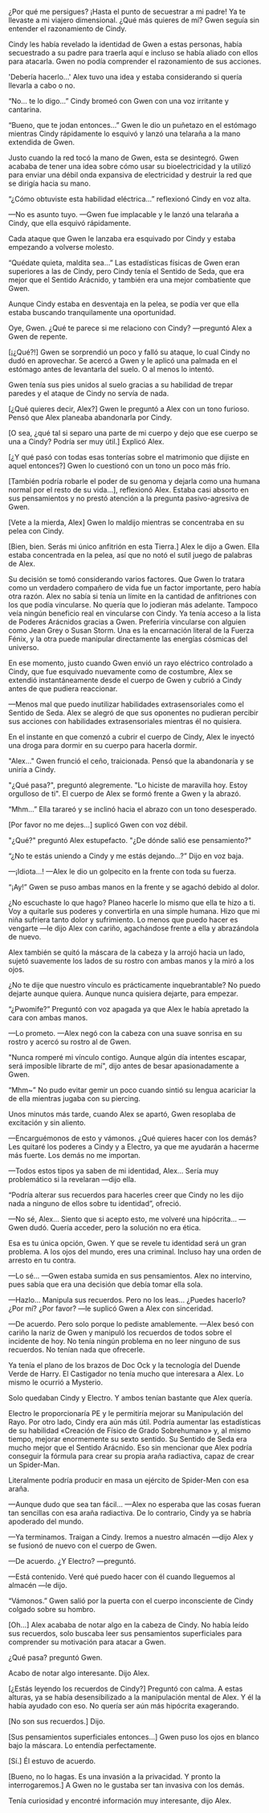 
¿Por qué me persigues? ¡Hasta el punto de secuestrar a mi padre! Ya te llevaste a mi viajero dimensional. ¿Qué más quieres de mí? Gwen seguía sin entender el razonamiento de Cindy.

Cindy les había revelado la identidad de Gwen a estas personas, había secuestrado a su padre para traerla aquí e incluso se había aliado con ellos para atacarla. Gwen no podía comprender el razonamiento de sus acciones.

'Debería hacerlo…' Alex tuvo una idea y estaba considerando si quería llevarla a cabo o no.

“No… te lo digo…” Cindy bromeó con Gwen con una voz irritante y cantarina.

“Bueno, que te jodan entonces…” Gwen le dio un puñetazo en el estómago mientras Cindy rápidamente lo esquivó y lanzó una telaraña a la mano extendida de Gwen.

Justo cuando la red tocó la mano de Gwen, esta se desintegró. Gwen acababa de tener una idea sobre cómo usar su bioelectricidad y la utilizó para enviar una débil onda expansiva de electricidad y destruir la red que se dirigía hacia su mano.

“¿Cómo obtuviste esta habilidad eléctrica…” reflexionó Cindy en voz alta. 

—No es asunto tuyo. —Gwen fue implacable y le lanzó una telaraña a Cindy, que ella esquivó rápidamente.

Cada ataque que Gwen le lanzaba era esquivado por Cindy y estaba empezando a volverse molesto.

“Quédate quieta, maldita sea…” Las estadísticas físicas de Gwen eran superiores a las de Cindy, pero Cindy tenía el Sentido de Seda, que era mejor que el Sentido Arácnido, y también era una mejor combatiente que Gwen.

Aunque Cindy estaba en desventaja en la pelea, se podía ver que ella estaba buscando tranquilamente una oportunidad.

Oye, Gwen. ¿Qué te parece si me relaciono con Cindy? —preguntó Alex a Gwen de repente.

[¡¿Qué?!] Gwen se sorprendió un poco y falló su ataque, lo cual Cindy no dudó en aprovechar. Se acercó a Gwen y le aplicó una palmada en el estómago antes de levantarla del suelo. O al menos lo intentó.

Gwen tenía sus pies unidos al suelo gracias a su habilidad de trepar paredes y el ataque de Cindy no servía de nada.

[¿Qué quieres decir, Alex?] Gwen le preguntó a Alex con un tono furioso. Pensó que Alex planeaba abandonarla por Cindy.

[O sea, ¿qué tal si separo una parte de mi cuerpo y dejo que ese cuerpo se una a Cindy? Podría ser muy útil.] Explicó Alex.

[¿Y qué pasó con todas esas tonterías sobre el matrimonio que dijiste en aquel entonces?] Gwen lo cuestionó con un tono un poco más frío.

[También podría robarle el poder de su genoma y dejarla como una humana normal por el resto de su vida…], reflexionó Alex. Estaba casi absorto en sus pensamientos y no prestó atención a la pregunta pasivo-agresiva de Gwen.

[Vete a la mierda, Alex] Gwen lo maldijo mientras se concentraba en su pelea con Cindy.

[Bien, bien. Serás mi único anfitrión en esta Tierra.] Alex le dijo a Gwen. Ella estaba concentrada en la pelea, así que no notó el sutil juego de palabras de Alex.

Su decisión se tomó considerando varios factores. Que Gwen lo tratara como un verdadero compañero de vida fue un factor importante, pero había otra razón. Alex no sabía si tenía un límite en la cantidad de anfitriones con los que podía vincularse. No quería que lo jodieran más adelante. Tampoco veía ningún beneficio real en vincularse con Cindy. Ya tenía acceso a la lista de Poderes Arácnidos gracias a Gwen. Preferiría vincularse con alguien como Jean Grey o Susan Storm. Una es la encarnación literal de la Fuerza Fénix, y la otra puede manipular directamente las energías cósmicas del universo.

En ese momento, justo cuando Gwen envió un rayo eléctrico controlado a Cindy, que fue esquivado nuevamente como de costumbre, Alex se extendió instantáneamente desde el cuerpo de Gwen y cubrió a Cindy antes de que pudiera reaccionar. 

—Menos mal que puedo inutilizar habilidades extrasensoriales como el Sentido de Seda. Alex se alegró de que sus oponentes no pudieran percibir sus acciones con habilidades extrasensoriales mientras él no quisiera.

En el instante en que comenzó a cubrir el cuerpo de Cindy, Alex le inyectó una droga para dormir en su cuerpo para hacerla dormir.

"Alex..." Gwen frunció el ceño, traicionada. Pensó que la abandonaría y se uniría a Cindy.

"¿Qué pasa?", preguntó alegremente. "Lo hiciste de maravilla hoy. Estoy orgulloso de ti". El cuerpo de Alex se formó frente a Gwen y la abrazó.

“Mhm…” Ella tarareó y se inclinó hacia el abrazo con un tono desesperado.

[Por favor no me dejes…] suplicó Gwen con voz débil.

"¿Qué?" preguntó Alex estupefacto. "¿De dónde salió ese pensamiento?"

“¿No te estás uniendo a Cindy y me estás dejando...?” Dijo en voz baja.

—¡Idiota…! —Alex le dio un golpecito en la frente con toda su fuerza.

“¡Ay!” Gwen se puso ambas manos en la frente y se agachó debido al dolor.

¿No escuchaste lo que hago? Planeo hacerle lo mismo que ella te hizo a ti. Voy a quitarle sus poderes y convertirla en una simple humana. Hizo que mi niña sufriera tanto dolor y sufrimiento. Lo menos que puedo hacer es vengarte —le dijo Alex con cariño, agachándose frente a ella y abrazándola de nuevo.

Alex también se quitó la máscara de la cabeza y la arrojó hacia un lado, sujetó suavemente los lados de su rostro con ambas manos y la miró a los ojos.

¿No te dije que nuestro vínculo es prácticamente inquebrantable? No puedo dejarte aunque quiera. Aunque nunca quisiera dejarte, para empezar.

“¿Pwomife?” Preguntó con voz apagada ya que Alex le había apretado la cara con ambas manos.

—Lo prometo. —Alex negó con la cabeza con una suave sonrisa en su rostro y acercó su rostro al de Gwen.

"Nunca romperé mi vínculo contigo. Aunque algún día intentes escapar, será imposible librarte de mí", dijo antes de besar apasionadamente a Gwen.

“Mhm~” No pudo evitar gemir un poco cuando sintió su lengua acariciar la de ella mientras jugaba con su piercing.

Unos minutos más tarde, cuando Alex se apartó, Gwen resoplaba de excitación y sin aliento.

—Encarguémonos de esto y vámonos. ¿Qué quieres hacer con los demás? Les quitaré los poderes a Cindy y a Electro, ya que me ayudarán a hacerme más fuerte. Los demás no me importan.

—Todos estos tipos ya saben de mi identidad, Alex... Sería muy problemático si la revelaran —dijo ella.

“Podría alterar sus recuerdos para hacerles creer que Cindy no les dijo nada a ninguno de ellos sobre tu identidad”, ofreció.

—No sé, Alex... Siento que si acepto esto, me volveré una hipócrita... —Gwen dudó. Quería acceder, pero la solución no era ética.

Esa es tu única opción, Gwen. Y que se revele tu identidad será un gran problema. A los ojos del mundo, eres una criminal. Incluso hay una orden de arresto en tu contra.

—Lo sé... —Gwen estaba sumida en sus pensamientos. Alex no intervino, pues sabía que era una decisión que debía tomar ella sola.

—Hazlo... Manipula sus recuerdos. Pero no los leas... ¿Puedes hacerlo? ¿Por mí? ¿Por favor? —le suplicó Gwen a Alex con sinceridad.

—De acuerdo. Pero solo porque lo pediste amablemente. —Alex besó con cariño la nariz de Gwen y manipuló los recuerdos de todos sobre el incidente de hoy. No tenía ningún problema en no leer ninguno de sus recuerdos. No tenían nada que ofrecerle.

Ya tenía el plano de los brazos de Doc Ock y la tecnología del Duende Verde de Harry. El Castigador no tenía mucho que interesara a Alex. Lo mismo le ocurrió a Mysterio.

Solo quedaban Cindy y Electro. Y ambos tenían bastante que Alex quería.

Electro le proporcionaría PE y le permitiría mejorar su Manipulación del Rayo. Por otro lado, Cindy era aún más útil. Podría aumentar las estadísticas de su habilidad «Creación de Físico de Grado Sobrehumano» y, al mismo tiempo, mejorar enormemente su sexto sentido. Su Sentido de Seda era mucho mejor que el Sentido Arácnido. Eso sin mencionar que Alex podría conseguir la fórmula para crear su propia araña radiactiva, capaz de crear un Spider-Man.

Literalmente podría producir en masa un ejército de Spider-Men con esa araña.

—Aunque dudo que sea tan fácil… —Alex no esperaba que las cosas fueran tan sencillas con esa araña radiactiva. De lo contrario, Cindy ya se habría apoderado del mundo.

—Ya terminamos. Traigan a Cindy. Iremos a nuestro almacén —dijo Alex y se fusionó de nuevo con el cuerpo de Gwen.

—De acuerdo. ¿Y Electro? —preguntó.

—Está contenido. Veré qué puedo hacer con él cuando lleguemos al almacén —le dijo.

“Vámonos.” Gwen salió por la puerta con el cuerpo inconsciente de Cindy colgado sobre su hombro.

[Oh…] Alex acababa de notar algo en la cabeza de Cindy. No había leído sus recuerdos, solo buscaba leer sus pensamientos superficiales para comprender su motivación para atacar a Gwen.

¿Qué pasa? preguntó Gwen.

Acabo de notar algo interesante. Dijo Alex.

[¿Estás leyendo los recuerdos de Cindy?] Preguntó con calma. A estas alturas, ya se había desensibilizado a la manipulación mental de Alex. Y él la había ayudado con eso. No quería ser aún más hipócrita exagerando.

[No son sus recuerdos.] Dijo.

[Sus pensamientos superficiales entonces…] Gwen puso los ojos en blanco bajo la máscara. Lo entendía perfectamente.

[Sí.] Él estuvo de acuerdo.

[Bueno, no lo hagas. Es una invasión a la privacidad. Y pronto la interrogaremos.] A Gwen no le gustaba ser tan invasiva con los demás.

Tenía curiosidad y encontré información muy interesante, dijo Alex.
